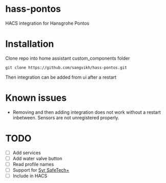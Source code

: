 # hass-pontos

HACS integration for Hansgrohe Pontos

# Installation

Clone repo into home assistant custom_components folder

``git clone https://github.com/sangvikh/hass-pontos.git``

Then integration can be added from ui after a restart

# Known issues

- Removing and then adding integration does not work without a restart inbetween. Sensors are not unregistered properly.

# TODO

- [ ] Add services
- [ ] Add water valve button
- [ ] Read profile names
- [ ] Support for [Syr SafeTech+](https://www.syr.de/de/Produkte/9928E3CC-EAFC-4DC6-9B26-0665888F77E1/SafeTech-plus-Connect)
- [ ] Include in HACS